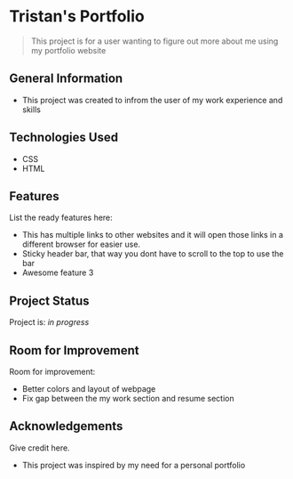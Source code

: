 # Tristan's Portfolio

> This project is for a user wanting to figure out more about me using my portfolio website


## General Information
- This project was created to infrom the user of my work experience and skills


## Technologies Used
- CSS
- HTML

## Features
List the ready features here:
- This has multiple links to other websites and it will open those links in a different browser for easier use.
- Sticky header bar, that way you dont have to scroll to the top to use the bar
- Awesome feature 3

## Project Status
Project is: _in progress_ 


## Room for Improvement

Room for improvement:
- Better colors and layout of webpage
- Fix gap between the my work section and resume section

## Acknowledgements
Give credit here.
- This project was inspired by my need for a personal portfolio


